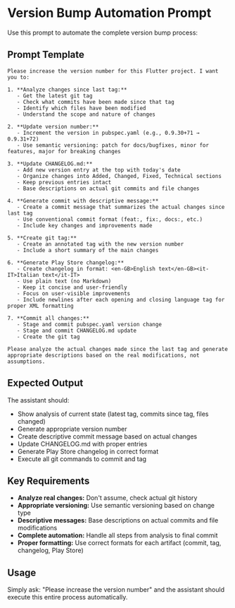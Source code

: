# Version Bump Automation Prompt

Use this prompt to automate the complete version bump process:

## Prompt Template

```
Please increase the version number for this Flutter project. I want you to:

1. **Analyze changes since last tag:**
   - Get the latest git tag
   - Check what commits have been made since that tag
   - Identify which files have been modified
   - Understand the scope and nature of changes

2. **Update version number:**
   - Increment the version in pubspec.yaml (e.g., 0.9.30+71 → 0.9.31+72)
   - Use semantic versioning: patch for docs/bugfixes, minor for features, major for breaking changes

3. **Update CHANGELOG.md:**
   - Add new version entry at the top with today's date
   - Organize changes into Added, Changed, Fixed, Technical sections
   - Keep previous entries intact
   - Base descriptions on actual git commits and file changes

4. **Generate commit with descriptive message:**
   - Create a commit message that summarizes the actual changes since last tag
   - Use conventional commit format (feat:, fix:, docs:, etc.)
   - Include key changes and improvements made

5. **Create git tag:**
   - Create an annotated tag with the new version number
   - Include a short summary of the main changes

6. **Generate Play Store changelog:**
   - Create changelog in format: <en-GB>English text</en-GB><it-IT>Italian text</it-IT>
   - Use plain text (no Markdown)
   - Keep it concise and user-friendly
   - Focus on user-visible improvements
   - Include newlines after each opening and closing language tag for proper XML formatting

7. **Commit all changes:**
   - Stage and commit pubspec.yaml version change
   - Stage and commit CHANGELOG.md update
   - Create the git tag

Please analyze the actual changes made since the last tag and generate appropriate descriptions based on the real modifications, not assumptions.
```

## Expected Output

The assistant should:
- Show analysis of current state (latest tag, commits since tag, files changed)
- Generate appropriate version number
- Create descriptive commit message based on actual changes
- Update CHANGELOG.md with proper entries
- Generate Play Store changelog in correct format
- Execute all git commands to commit and tag

## Key Requirements

- **Analyze real changes:** Don't assume, check actual git history
- **Appropriate versioning:** Use semantic versioning based on change type
- **Descriptive messages:** Base descriptions on actual commits and file modifications
- **Complete automation:** Handle all steps from analysis to final commit
- **Proper formatting:** Use correct formats for each artifact (commit, tag, changelog, Play Store)

## Usage

Simply ask: "Please increase the version number" and the assistant should execute this entire process automatically. 